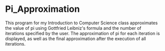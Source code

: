 # Pi_Approximation
This program for my Introduction to Computer Science class approximates the value of pi using Gottfried Leibniz's formula and the number of iterations specified by the user. The approximation of pi for each iteration is displayed, as well as the final approximation after the execution of all iterations.
